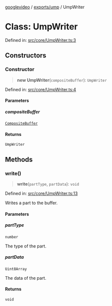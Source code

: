 [googlevideo](../../../README.md) / [exports/ump](../README.md) / UmpWriter

# Class: UmpWriter

Defined in: [src/core/UmpWriter.ts:3](https://github.com/LuanRT/googlevideo/blob/d9eb9db82e3516a9a277a77a3d25342e9c5bf127/src/core/UmpWriter.ts#L3)

## Constructors

### Constructor

> **new UmpWriter**(`compositeBuffer`): `UmpWriter`

Defined in: [src/core/UmpWriter.ts:4](https://github.com/LuanRT/googlevideo/blob/d9eb9db82e3516a9a277a77a3d25342e9c5bf127/src/core/UmpWriter.ts#L4)

#### Parameters

##### compositeBuffer

[`CompositeBuffer`](CompositeBuffer.md)

#### Returns

`UmpWriter`

## Methods

### write()

> **write**(`partType`, `partData`): `void`

Defined in: [src/core/UmpWriter.ts:13](https://github.com/LuanRT/googlevideo/blob/d9eb9db82e3516a9a277a77a3d25342e9c5bf127/src/core/UmpWriter.ts#L13)

Writes a part to the buffer.

#### Parameters

##### partType

`number`

The type of the part.

##### partData

`Uint8Array`

The data of the part.

#### Returns

`void`
